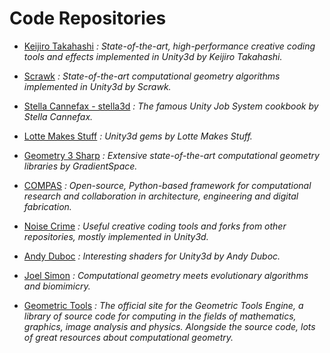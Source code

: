 Code Repositories
======

* [Keijiro Takahashi](https://github.com/keijiro)
_: State-of-the-art, high-performance creative coding tools and effects implemented in Unity3d by Keijiro Takahashi._

* [Scrawk](https://github.com/Scrawk)
_: State-of-the-art computational geometry algorithms implemented in Unity3d by Scrawk._

* [Stella Cannefax - stella3d](https://github.com/stella3d)
_: The famous Unity Job System cookbook by Stella Cannefax._

* [Lotte Makes Stuff](https://github.com/LotteMakesStuff)
_: Unity3d gems by Lotte Makes Stuff._

* [Geometry 3 Sharp](https://github.com/gradientspace/geometry3Sharp)
_: Extensive state-of-the-art computational geometry libraries by GradientSpace._

* [COMPAS](https://github.com/compas-dev/compas) 
_: Open-source, Python-based framework for computational research and collaboration in architecture, engineering and digital fabrication._

* [Noise Crime](https://github.com/noisecrime)
_: Useful creative coding tools and forks from other repositories, mostly implemented in Unity3d._

* [Andy Duboc](https://github.com/andydbc)
_: Interesting shaders for Unity3d by Andy Duboc._

* [Joel Simon](https://github.com/joel-simon)
_: Computational geometry meets evolutionary algorithms and biomimicry._

* [Geometric Tools](https://www.geometrictools.com/index.html)
_: The official site for the Geometric Tools Engine, a library of source code for computing in the fields of mathematics, graphics, image analysis and physics. Alongside the source code, lots of great resources about computational geometry._
